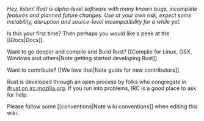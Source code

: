 *Hey, listen! Rust is alpha-level software with many known bugs, incomplete features and planned future changes. Use at your own risk, expect some instability, disruption and source-level incompatibility for a while yet.*

Is this your first time? Then perhaps you would like a peek at the [[Docs|Docs]].

Want to go deeper and compile and Build Rust? [[Compile for Linux, OSX, Windows and others|Note getting started developing Rust]]

Want to contribute? [[We love that|Note guide for new contributors]].

Rust is developed through an open process by folks who congregate in [#rust on irc.mozilla.org][pound-rust]. If you run into problems, IRC is a good place to ask for help.

Please follow some [[conventions|Note wiki conventions]] when editing this wiki.

[pound-rust]: http://chat.mibbit.com/?server=irc.mozilla.org&channel=%23rust